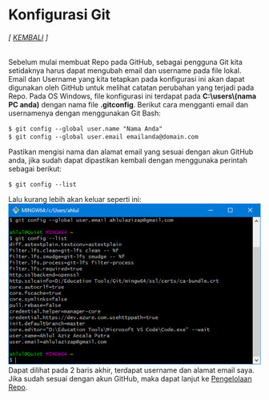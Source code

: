 # Konfigurasi Git  
###### [ [KEMBALI](https://github.com/liberated-guardian/01-git-github) ]  
Sebelum mulai membuat Repo pada GitHub, sebagai pengguna Git kita setidaknya harus dapat mengubah email dan username pada file lokal. Email dan Username yang kita tetapkan pada konfigurasi ini akan dapat digunakan oleh GitHub untuk melihat catatan perubahan yang terjadi pada Repo. Pada OS Windows, file konfigurasi ini terdapat pada **C:\users\\(nama PC anda)** dengan nama file **.gitconfig**. Berikut cara mengganti email dan usernamenya dengan menggunakan Git Bash:  
```
$ git config --global user.name "Nama Anda"
$ git config --global user.email emailanda@domain.com
```
Pastikan mengisi nama dan alamat email yang sesuai dengan akun GitHub anda, jika sudah dapat dipastikan kembali dengan menggunaka perintah sebagai berikut:
```
$ git config --list
```
Lalu kurang lebih akan keluar seperti ini:  
![konfig01](images/2/konfig01.png)  
Dapat dilihat pada 2 baris akhir, terdapat username dan alamat email saya.  
Jika sudah sesuai dengan akun GitHub, maka dapat lanjut ke [Pengelolaan Repo](https://github.com/liberated-guardian/01-git-github/blob/main/Pembuatan-dan-Pengelolaan-Repository.md).